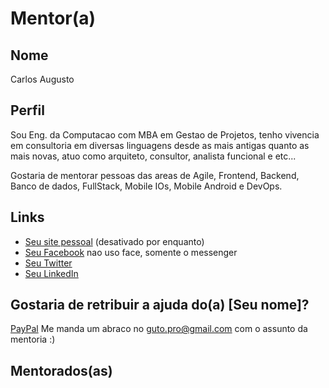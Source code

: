 # Mentor(a)

## Nome

Carlos Augusto

## Perfil

Sou Eng. da Computacao com MBA em Gestao de Projetos, tenho vivencia em consultoria em diversas linguagens desde as mais antigas quanto as mais novas,
atuo como arquiteto, consultor, analista funcional e etc...

Gostaria de mentorar pessoas das areas de Agile, Frontend, Backend, Banco de dados, FullStack, Mobile IOs, Mobile Android e DevOps.

## Links

* [Seu site pessoal](www.caugusto.eng.br) (desativado por enquanto)
* [Seu Facebook](https://www.facebook.com/oliveira.caugusto)  nao uso face, somente o messenger
* [Seu Twitter](www.twitter.com/gutopro)
* [Seu LinkedIn](www.linkedin.com/in/caugusto/)

## Gostaria de retribuir a ajuda do(a) [Seu nome]?

[PayPal](http://bit.ly/2EJ8wfS)
Me manda um abraco no guto.pro@gmail.com com o assunto da mentoria :)


## Mentorados(as)

